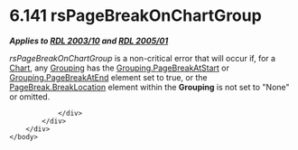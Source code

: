 <html dir="LTR" xmlns:mshelp="http://msdn.microsoft.com/mshelp" xmlns:ddue="http://ddue.schemas.microsoft.com/authoring/2003/5" xmlns:xlink="http://www.w3.org/1999/xlink" xmlns:tool="http://www.microsoft.com/tooltip">
    <head>
        <meta http-equiv="Content-Type" content="text/html; CHARSET=utf-8"></meta>
        <meta name="save" content="history"></meta>
        <title>6.141 rsPageBreakOnChartGroup</title>
        <xml>
            <mshelp:toctitle title="6.141 rsPageBreakOnChartGroup"></mshelp:toctitle>
            <mshelp:rltitle title="[MS-RDL]: rsPageBreakOnChartGroup"></mshelp:rltitle>
            <mshelp:keyword index="A" term="e1695aa0-2f9a-497d-a676-fd80934fa89d"></mshelp:keyword>
            <mshelp:attr name="DCSext.ContentType" value="open specification"></mshelp:attr>
            <mshelp:attr name="AssetID" value="e1695aa0-2f9a-497d-a676-fd80934fa89d"></mshelp:attr>
            <mshelp:attr name="TopicType" value="kbRef"></mshelp:attr>
            <mshelp:attr name="DCSext.Title" value="[MS-RDL]: rsPageBreakOnChartGroup" />
        </xml>
    </head>
    <body>
        <div id="header">
            <h1 class="heading">6.141 rsPageBreakOnChartGroup</h1>
        </div>
        <div id="mainSection">
            <div id="mainBody">
                <div id="allHistory" class="saveHistory"></div>
                <div id="sectionSection0" class="section" name="collapseableSection">
                    

<p><b><i>Applies to </i></b><a href="a7e2ad00-07c8-4f6d-80ab-3ad55df7b233.html"><b><i>RDL 2003/10</i></b></a><b><i>
and </i></b><a href="3ebe2912-4958-4832-b391-cad1f5e13338.html"><b><i>RDL 2005/01</i></b></a></p>

<p><i>rsPageBreakOnChartGroup</i> is a non-critical error that
will occur if, for a <a href="b0ab5524-7eb2-47a7-a4d3-230f5c8c5526.html">Chart</a>,
any <a href="7d574154-eefe-4fc1-8b78-3a18b9350e87.html">Grouping</a> has the <a href="a19237fe-7345-44bd-9de0-5ee1226adb7d.html">Grouping.PageBreakAtStart</a>
or <a href="35ebddd2-5644-4873-bb96-eca6fa37142d.html">Grouping.PageBreakAtEnd</a>
element set to true, or the <a href="21d1866e-d707-4bd0-951d-8e756704c837.html">PageBreak.BreakLocation</a>
element within the <b>Grouping</b> is not set to &quot;None&quot; or omitted.</p>


                </div>
            </div>
        </div>
    </body>
</html>
